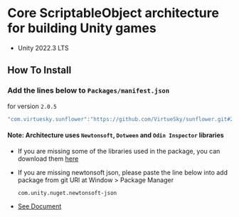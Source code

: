 # Core ScriptableObject architecture for building Unity games
- Unity 2022.3 LTS
## How To Install

### Add the lines below to `Packages/manifest.json`

for version `2.0.5`
```csharp
"com.virtuesky.sunflower":"https://github.com/VirtueSky/sunflower.git#2.0.5",
```

#### Note: Architecture uses `Newtonsoft`, `Dotween` and `Odin Inspector` libraries
- If you are missing some of the libraries used in the package, you can download them [here](https://drive.google.com/drive/folders/1OdT5EfMDfkQsEleMM6C2-HHav9o0neTS)
- If you are missing newtonsoft json, please paste the line below into add package from git URl at Window > Package Manager
  ```
  com.unity.nuget.newtonsoft-json
  ```

- [See Document](https://github.com/VirtueSky/sunflower/wiki)

